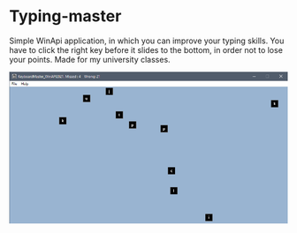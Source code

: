 # Typing-master

Simple WinApi application, in which you can improve your typing skills. You have to click the right key before it slides to the bottom, in order not to lose your points.
Made for my university classes.


![Alt text](lab2AppUI/example.png?raw=true "Title")
